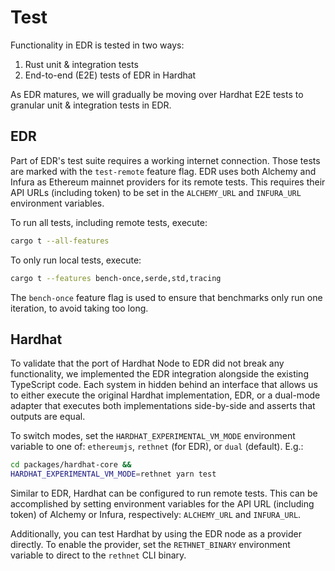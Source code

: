 # Test

Functionality in EDR is tested in two ways:

1. Rust unit & integration tests
2. End-to-end (E2E) tests of EDR in Hardhat

As EDR matures, we will gradually be moving over Hardhat E2E tests to granular unit & integration tests in EDR.

## EDR

Part of EDR's test suite requires a working internet connection. 
Those tests are marked with the `test-remote` feature flag.
EDR uses both Alchemy and Infura as Ethereum mainnet providers for its remote tests. 
This requires their API URLs (including token) to be set in the `ALCHEMY_URL` and `INFURA_URL` environment variables.

To run all tests, including remote tests, execute:

```bash
cargo t --all-features
```

To only run local tests, execute:

```bash
cargo t --features bench-once,serde,std,tracing
```

The `bench-once` feature flag is used to ensure that benchmarks only run one iteration, to avoid taking too long.

## Hardhat

To validate that the port of Hardhat Node to EDR did not break any functionality, we implemented the EDR integration alongside the existing TypeScript code.
Each system in hidden behind an interface that allows us to either execute the original Hardhat implementation, EDR, or a dual-mode adapter that executes both implementations side-by-side and asserts that outputs are equal.

To switch modes, set the `HARDHAT_EXPERIMENTAL_VM_MODE` environment variable to one of: `ethereumjs`, `rethnet` (for EDR), or `dual` (default). E.g.:

```bash
cd packages/hardhat-core &&
HARDHAT_EXPERIMENTAL_VM_MODE=rethnet yarn test
```

Similar to EDR, Hardhat can be configured to run remote tests. This can be accomplished by setting environment variables for the API URL (including token) of Alchemy or Infura, respectively: `ALCHEMY_URL` and `INFURA_URL`.

Additionally, you can test Hardhat by using the EDR node as a provider directly. To enable the provider, set the `RETHNET_BINARY` environment variable to direct to the `rethnet` CLI binary.
